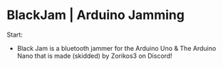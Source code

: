 # BlackJam | Arduino Jamming 
Start:
- Black Jam is a bluetooth jammer for the Arduino Uno & The Arduino Nano that is made (skidded) by Zorikos3 on Discord!
